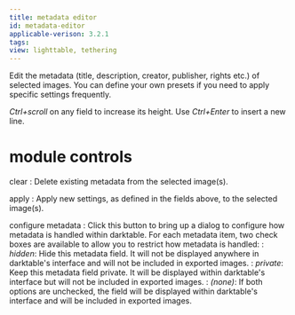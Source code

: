 ```yaml
---
title: metadata editor
id: metadata-editor
applicable-verison: 3.2.1
tags: 
view: lighttable, tethering
---
```


Edit the metadata (title, description, creator, publisher, rights etc.) of selected images. You can define your own presets if you need to apply specific settings frequently.

_Ctrl+scroll_ on any field to increase its height. Use _Ctrl+Enter_ to insert a new line.

# module controls

clear
: Delete existing metadata from the selected image(s).

apply
: Apply new settings, as defined in the fields above, to the selected image(s).

configure metadata
: Click this button to bring up a dialog to configure how metadata is handled within darktable. For each metadata item, two check boxes are available to allow you to restrict how metadata is handled:
: _hidden_: Hide this metadata field. It will not be displayed anywhere in darktable's interface and will not be included in exported images.
: _private_: Keep this metadata field private. It will be displayed within darktable's interface but will not be included in exported images.
: _(none)_: If both options are unchecked, the field will be displayed within darktable's interface and will be included in exported images.
